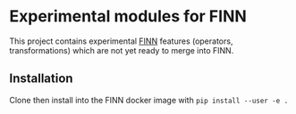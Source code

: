 # Experimental modules for FINN

This project contains experimental [FINN](https://github.com/Xilinx/finn) features (operators, transformations) which are not yet ready to merge into FINN. 

## Installation

Clone then install into the FINN docker image with `pip install --user -e .`
